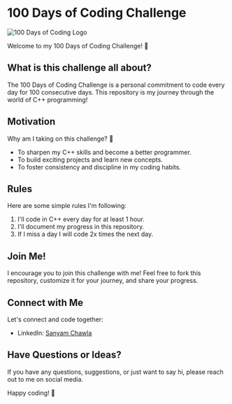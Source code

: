 # 100 Days of Coding Challenge

![100 Days of Coding Logo](https://drive.google.com/file/d/1UVp9EOP5-BO55UDm7oORXo8v0ZOtX2i9/uc?export=download)


Welcome to my 100 Days of Coding Challenge! 🚀

## What is this challenge all about?

The 100 Days of Coding Challenge is a personal commitment to code every day for 100 consecutive days. This repository is my journey through the world of C++ programming!

## Motivation

Why am I taking on this challenge? 🤔

- To sharpen my C++ skills and become a better programmer.
- To build exciting projects and learn new concepts.
- To foster consistency and discipline in my coding habits.

## Rules

Here are some simple rules I'm following:

1. I'll code in C++ every day for at least 1 hour.
2. I'll document my progress in this repository.
3. If I miss a day I will code 2x times the next day.

## Join Me!

I encourage you to join this challenge with me! Feel free to fork this repository, customize it for your journey, and share your progress.

## Connect with Me

Let's connect and code together:
- LinkedIn: [Sanyam Chawla](https://www.linkedin.com/in/sanyam-chawla-b6b34019b/)

## Have Questions or Ideas?

If you have any questions, suggestions, or just want to say hi, please reach out to me on social media.

Happy coding! 🚀
